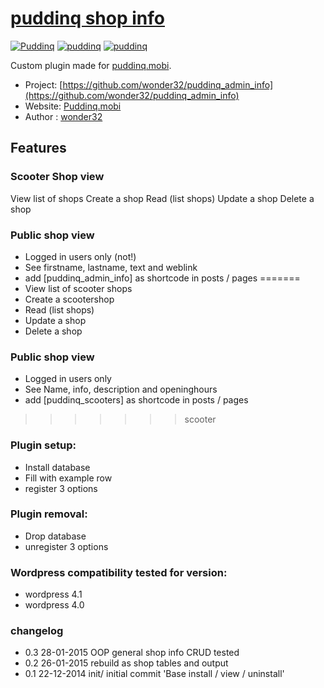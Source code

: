 # [puddinq shop info](http://puddinq.mobi)

[![Puddinq](https://www.puddinq.mobi/wp-content/themes/puddinq/img/logo.gif)](http://www.puddinq.mobi)
[![puddinq](https://www.puddinq.mobi/wip/logo_puddinq.gif)](https://www.puddinq.mobi)
[![puddinq](https://www.puddinq.mobi/wip/wordpress.png)](https://www.puddinq.mobi)

Custom plugin made for [puddinq.mobi](http://puddinq.mobi).

* Project: [https://github.com/wonder32/puddinq_admin_info](https://github.com/wonder32/puddinq_admin_info)
* Website: [Puddinq.mobi](https://puddinq.mobi)
* Author : [wonder32](https://puddinq.mobi/wip/profiel/)

## Features

### Scooter Shop view
 View list of shops
 Create a shop
 Read (list shops)
 Update a shop
 Delete a shop

### Public shop view
* Logged in users only (not!)
* See firstname, lastname, text and weblink
* add \[puddinq_admin_info\] as shortcode in posts / pages
=======
* View list of scooter shops
* Create a scootershop
* Read (list shops)
* Update a shop
* Delete a shop

### Public shop view
* Logged in users only
* See Name, info, description and openinghours
* add \[puddinq_scooters\] as shortcode in posts / pages
>>>>>>> scooter

### Plugin setup:
* Install database
* Fill with example row
* register 3 options 

### Plugin removal:
* Drop database
* unregister 3 options

### Wordpress compatibility tested for version:
* wordpress 4.1
* wordpress 4.0

### changelog
* 0.3 28-01-2015 OOP general shop info CRUD tested
* 0.2 26-01-2015 rebuild as shop tables and output
* 0.1 22-12-2014 init/ initial commit 'Base install / view / uninstall'